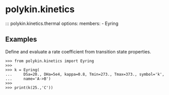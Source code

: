 # polykin.kinetics

::: polykin.kinetics.thermal
    options:
        members:
            - Eyring

## Examples

Define and evaluate a rate coefficient from transition state properties.

```pycon exec="on" source="console"
>>> from polykin.kinetics import Eyring
>>>
>>> k = Eyring(
...     DSa=20., DHa=5e4, kappa=0.8, Tmin=273., Tmax=373., symbol='k',
...     name='A->B')
>>>
>>> print(k(25.,'C'))
```

